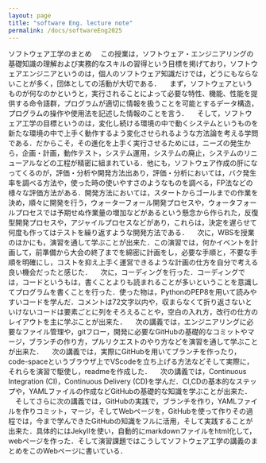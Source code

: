 ```yaml
---
layout: page
title: "software Eng. lecture note"
permalink: /docs/softwareEng2025
---
```

ソフトウェア工学のまとめ
　この授業は，ソフトウェア・エンジニアリングの基礎知識の理解および実務的なスキルの習得という目標を掲げており，ソフトウェアエンジニアというのは，個人のソフトウェア知識だけでは，どうにもならないことが多く，団体としての活動が大切である．
　まず，ソフトウェアというものが何なのかというと，実行されることによって必要な特性、機能、性能を提供する命令語群，プログラムが適切に情報を扱うことを可能とするデータ構造，プログラムの操作や使用法を記述した情報のことを言う．
　そして，ソフトウェア工学の目標というのは，変化し続ける環境の中で動くシステムというものを新たな環境の中で上手く動作するよう変化させられるような方法論を考える学問である．だからこそ，その進化を上手く実行させるためには，ニーズの発生から，企画・計画，動作テスト，システム運用，システムの廃止，システムのリニューアルなどの工程が精密に組まれている．他にも，ソフトウェア作成の肝になってくるのが，評価・分析や開発方法出あり，評価・分析においては，バク発生率を調べる方法や，使った時の使いやすさのようなものを調べる，FP法などの様々な評価方法がある．開発方法においては，スタートからゴールまでの作業を決め，順々に開発を行う，ウォーターフォール開発プロセスや，ウォータフォールプロセスでは予期せぬ作業量の増加などがあるという懸念から作られた，反復型開発プロセスや，アジャイルプロセスなどがあり，これらは，決定を遅らせて何度も作ってはテストを繰り返すような開発方法である．
　次に，WBSを授業のほかにも，演習を通して学ぶことが出来た．この演習では，何かイベントを計画して，前準備から大会の終了までを綿密に計画をし，必要な手順と，不要な手順を明確にし，コストを抑え上手く運営できるような計画の仕方を自分で考える良い機会だったと感じた．
　次に，コーディングを行った．コーディングでは，コードというもは，書くことよりも読まれることが多いということを意識してプログラムを書くことを行った．使った物は，PythonのPEP8を用いて読みやすいコードを学んだ．コメントは72文字以内や，収まらなくて折り返さないといけないコードは要素ごとに列をそろえることや，空白の入れ方，改行の仕方のレイアウトを主に学ぶことが出来た．
　次の講義では，エンジニアリングに必要なファイル管理や，gitフロー，開発に必要なGitHubの基礎的なコミットやマージ，ブランチの作り方，プルリクエストのやり方などを演習を通して学ぶことが出来た．
　次の講義では，実際にGitHubを用いてブランチを作ったり，code-spaceというブラウザ上でVScodeを立ち上げる方法などそして実際に，それらを演習で駆使し，readmeを作成した．
　次の講義では，Continuous Integration (CI)，Continuous Delivery (CD)を学んだ．CI,CDの基本的なステップや，YAMLファイルの作成などGitHubの基礎的な知識を学ぶことが出来た．
　そしてさらに次の講義では，GitHubの実践で，ブランチを作り，YAMLファイルを作りコミット，マージ，そしてWebページを，GitHubを使って作りその過程では，今まで学んできたGitHubの知識をフルに活用，そして実践することが出来た．具体的にはJekyllを使い，自動的にmarkdownファイルをhtml化して，webページを作った．そして演習課題ではこうしてソフトウェア工学の講義のまとめをこのWebページに書いている．

